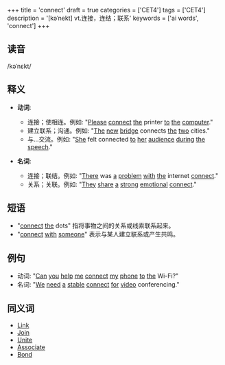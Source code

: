 +++
title = 'connect'
draft = true
categories = ['CET4']
tags = ['CET4']
description = '[kəˈnekt] vt.连接，连结；联系'
keywords = ['ai words', 'connect']
+++

## 读音
/kəˈnɛkt/

## 释义
- **动词**:
  - 连接；使相连。例如: "[Please](/zh/post/please/) [connect](/zh/post/connect/) [the](/zh/post/the/) printer [to](/zh/post/to/) [the](/zh/post/the/) [computer](/zh/post/computer/)."
  - 建立联系；沟通。例如: "[The](/zh/post/the/) [new](/zh/post/new/) [bridge](/zh/post/bridge/) connects [the](/zh/post/the/) [two](/zh/post/two/) cities."
  - 与…交流。例如: "[She](/zh/post/she/) felt connected [to](/zh/post/to/) [her](/zh/post/her/) [audience](/zh/post/audience/) [during](/zh/post/during/) [the](/zh/post/the/) [speech](/zh/post/speech/)."

- **名词**:
  - 连接；联结。例如: "[There](/zh/post/there/) was [a](/zh/post/a/) [problem](/zh/post/problem/) [with](/zh/post/with/) [the](/zh/post/the/) internet [connect](/zh/post/connect/)."
  - 关系；关联。例如: "[They](/zh/post/they/) [share](/zh/post/share/) [a](/zh/post/a/) [strong](/zh/post/strong/) [emotional](/zh/post/emotional/) [connect](/zh/post/connect/)."

## 短语
- "[connect](/zh/post/connect/) [the](/zh/post/the/) dots" 指将事物之间的关系或线索联系起来。
- "[connect](/zh/post/connect/) [with](/zh/post/with/) [someone](/zh/post/someone/)" 表示与某人建立联系或产生共鸣。

## 例句
- 动词: "[Can](/zh/post/can/) [you](/zh/post/you/) [help](/zh/post/help/) [me](/zh/post/me/) [connect](/zh/post/connect/) [my](/zh/post/my/) [phone](/zh/post/phone/) [to](/zh/post/to/) [the](/zh/post/the/) Wi-Fi?"
- 名词: "[We](/zh/post/we/) [need](/zh/post/need/) [a](/zh/post/a/) [stable](/zh/post/stable/) [connect](/zh/post/connect/) [for](/zh/post/for/) [video](/zh/post/video/) conferencing."

## 同义词
- [Link](/zh/post/link/)
- [Join](/zh/post/join/)
- [Unite](/zh/post/unite/)
- [Associate](/zh/post/associate/)
- [Bond](/zh/post/bond/)
